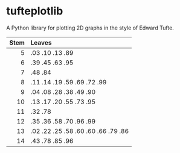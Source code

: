 # tufteplotlib
A Python library for plotting 2D graphs in the style of Edward Tufte.



|  Stem | Leaves |
|------:|:-------|
|     5 | .03 .10 .13 .89 |
|     6 | .39 .45 .63 .95 |
|     7 | .48 .84 |
|     8 | .11 .14 .19 .59 .69 .72 .99 |
|     9 | .04 .08 .28 .38 .49 .90 |
|    10 | .13 .17 .20 .55 .73 .95 |
|    11 | .32 .78 |
|    12 | .35 .36 .58 .70 .96 .99 |
|    13 | .02 .22 .25 .58 .60 .60 .66 .79 .86 |
|    14 | .43 .78 .85 .96 |
